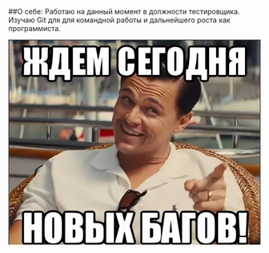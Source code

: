 ##О себе: 
Работаю на данный момент в должности тестировщика.
Изучаю Git для для командной работы и дальнейшего роста как программиста. 


![Мой дивиз на работе сейчас](/my_status.jpg)